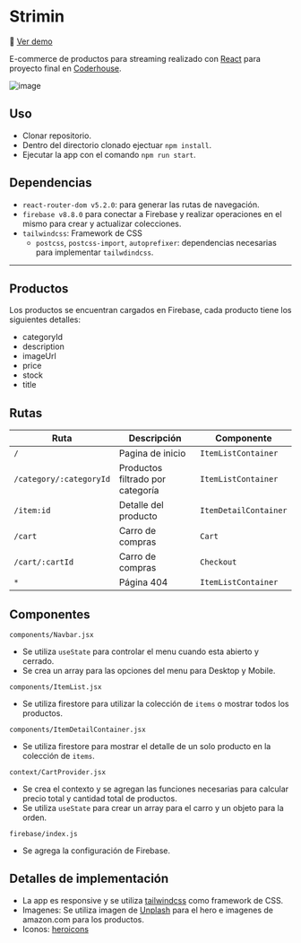 # Strimin

:rocket: [Ver demo](https://ecommerce-martinluna.vercel.app)

E-commerce de productos para streaming realizado con [React](https://reactjs.org/) para proyecto final en [Coderhouse](https://www.coderhouse.com/).

![image](https://i.imgur.com/hpWF4Wz.gif)

## Uso

- Clonar repositorio.
- Dentro del directorio clonado ejectuar `npm install`.
- Ejecutar la app con el comando `npm run start`.

## Dependencias

- `react-router-dom v5.2.0`: para generar las rutas de navegación.
- `firebase v8.8.0` para conectar a Firebase y realizar operaciones en el mismo para crear y actualizar colecciones.
- `tailwindcss`: Framework de CSS
  - `postcss`, `postcss-import`, `autoprefixer`: dependencias necesarias para implementar `tailwdindcss`.

---
## Productos

Los productos se encuentran cargados en Firebase, cada producto tiene los siguientes detalles:

- categoryId
- description
- imageUrl
- price
- stock
- title

## Rutas

| Ruta | Descripción | Componente |
| ----------- | ----------- | ----------- |
| `/` | Pagina de inicio | `ItemListContainer` |
| `/category/:categoryId` | Productos filtrado por categoría | `ItemListContainer` |
| `/item:id` | Detalle del producto | `ItemDetailContainer` |
| `/cart` | Carro de compras | `Cart` |
| `/cart/:cartId` | Carro de compras | `Checkout` |
| `*` | Página 404 | `ItemListContainer` |

## Componentes

`components/Navbar.jsx`

- Se utiliza `useState` para controlar el menu cuando esta abierto y cerrado.
- Se crea un array para las opciones del menu para Desktop y Mobile.

`components/ItemList.jsx`

- Se utiliza firestore para utilizar la colección de `items` o mostrar todos los productos.

`components/ItemDetailContainer.jsx`

- Se utiliza firestore para mostrar el detalle de un solo producto en la colección de `items`.

`context/CartProvider.jsx`

- Se crea el contexto y se agregan las funciones necesarias para calcular precio total y cantidad total de productos.
- Se utiliza `useState` para crear un array para el carro y un objeto para la orden.

`firebase/index.js`

- Se agrega la configuración de Firebase.

## Detalles de implementación

- La app es responsive y se utiliza [tailwindcss](https://tailwindcss.com/) como framework de CSS.
- Imagenes: Se utiliza imagen de [Unplash](https://unsplash.com/) para el hero e imagenes de amazon.com para los productos.
- Iconos: [heroicons](https://heroicons.com/)